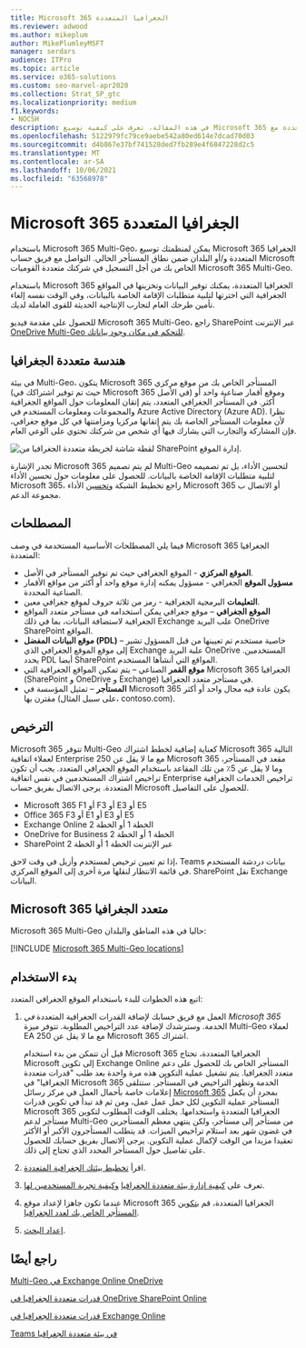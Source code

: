 ```yaml
---
title: Microsoft 365 الجغرافيا المتعددة
ms.reviewer: adwood
ms.author: mikeplum
author: MikePlumleyMSFT
manager: serdars
audience: ITPro
ms.topic: article
ms.service: o365-solutions
ms.custom: seo-marvel-apr2020
ms.collection: Strat_SP_gtc
ms.localizationpriority: medium
f1.keywords:
- NOCSH
description: في هذه المقالة، تعرف على كيفية توسيع Microsoft 365 الجغرافيا المتعددة مع Microsoft 365 الجغرافيا المتعددة.
ms.openlocfilehash: 5122979fc79ce9aebe542a80ed614e7dcad70d03
ms.sourcegitcommit: d4b867e37bf741528ded7fb289e4f6847228d2c5
ms.translationtype: MT
ms.contentlocale: ar-SA
ms.lasthandoff: 10/06/2021
ms.locfileid: "63568978"
---
```

# <a name="microsoft-365-multi-geo"></a>Microsoft 365 الجغرافيا المتعددة

باستخدام Microsoft 365 Multi-Geo، يمكن لمنظمتك توسيع Microsoft 365 الجغرافيا المتعددة و/أو البلدان ضمن نطاق المستأجر الحالي. التواصل مع فريق حساب Microsoft الخاص بك من أجل التسجيل في شركتك متعددة القوميات Microsoft 365 Multi-Geo.
  
باستخدام Microsoft 365 الجغرافيا المتعددة، يمكنك توفير البيانات وتخزينها في المواقع الجغرافية التي اخترتها لتلبية متطلبات الإقامة الخاصة بالبيانات، وفي الوقت نفسه إلغاء تأمين طرحك العام لتجارب الإنتاجية الحديثة للقوى العاملة لديك.

للحصول على مقدمة فيديو Microsoft 365 Multi-Geo، راجع SharePoint عبر الإنترنت [OneDrive Multi-Geo للتحكم في مكان وجود بياناتك](https://www.youtube.com/watch?v=Do9U3JuROhk).

## <a name="multi-geo-architecture"></a>هندسة متعددة الجغرافيا

في بيئة Multi-Geo، يتكون Microsoft 365 المستأجر الخاص بك من موقع مركزي (حيث تم توفير اشتراكك في Microsoft 365 في الأصل) وموقع أقمار صناعية واحد أو أكثر. في المستأجر الجغرافي المتعدد، يتم إتقان المعلومات حول المواقع الجغرافية والمجموعات ومعلومات المستخدم في Azure Active Directory (Azure AD). نظرا لأن معلومات المستأجر الخاصة بك يتم إتقانها مركزيا ومزامنتها في كل موقع جغرافي، فإن المشاركة والتجارب التي يشارك فيها أي شخص من شركتك تحتوي على الوعي العام.

![لقطة شاشة لخريطة متعددة الجغرافيا من SharePoint إدارة الموقع.](../media/multi-geo-world-map.png)

تجدر الإشارة Microsoft 365 لم يتم تصميم Multi-Geo لتحسين الأداء، بل تم تصميمه لتلبية متطلبات الإقامة الخاصة بالبيانات. للحصول على معلومات حول تحسين الأداء Microsoft 365، راجع تخطيط الشبكة [وتحسين](https://support.office.com/article/e5f1228c-da3c-4654-bf16-d163daee8848) الأداء Microsoft 365 أو الاتصال ب مجموعة الدعم.

## <a name="terminology"></a>المصطلحات

فيما يلي المصطلحات الأساسية المستخدمة في وصف Microsoft 365 الجغرافيا المتعددة:

- **الموقع المركزي** - الموقع الجغرافي حيث تم توفير المستأجر في الأصل.
- **مسؤول الموقع** الجغرافي - مسؤول يمكنه إدارة موقع واحد أو أكثر من مواقع الأقمار الصناعية المحددة.
- **التعليمات** البرمجية الجغرافية - رمز من ثلاثة حروف لموقع جغرافي معين.
- **الموقع الجغرافي** – موقع جغرافي يمكن استخدامه في مستأجر متعدد المواقع الجغرافية لاستضافة البيانات، بما في ذلك Exchange علب البريد OneDrive SharePoint المواقع.
- **موقع البيانات المفضل (PDL)** – خاصية مستخدم تم تعيينها من قبل المسؤول تشير إلى موقع الموقع الجغرافي الذي Exchange علبة البريد OneDrive المستخدمين. يحدد PDL أيضا SharePoint المواقع التي أنشأها المستخدم.
- **موقع القمر** الصناعي – يتم تمكين المواقع الجغرافية التي Microsoft 365 الجغرافيا (SharePoint و OneDrive و Exchange) في مستأجر متعدد الجغرافيا.
- **المستأجر** – تمثيل المؤسسة في Microsoft 365 يكون عادة فيه مجال واحد أو أكثر مقترن بها (على سبيل المثال، contoso.com).

## <a name="licensing"></a>الترخيص

Microsoft 365 تتوفر Multi-Geo كعناية إضافية لخطط اشتراك Microsoft 365 التالية لعملاء اتفاقية Enterprise مع ما لا يقل عن 250 Microsoft 365 مقعد في المستأجر، وما لا يقل عن 5٪ من تلك المقاعد باستخدام الموقع الجغرافي المتعدد. يجب أن تكون تراخيص اشتراك المستخدمين في نفس اتفاقية Enterprise تراخيص الخدمات الجغرافية المتعددة. يرجى الاتصال بفريق حساب Microsoft للحصول على التفاصيل.

- Microsoft 365 F1 أو F3 أو E3 أو E5
- Office 365 F3 أو E1 أو E3 أو E5
- Exchange Online الخطة 1 أو الخطة 2
- OneDrive for Business الخطة 1 أو الخطة 2
- SharePoint عبر الإنترنت الخطة 1 أو الخطة 2

إذا تم تعيين ترخيص لمستخدم وأزيل في وقت لاحق، Teams بيانات دردشة المستخدم في قائمة الانتظار لنقلها مرة أخرى إلى الموقع المركزي. SharePoint نقل Exchange البيانات.

## <a name="microsoft-365-multi-geo-availability"></a>Microsoft 365 متعدد الجغرافيا

Microsoft 365 Multi-Geo حاليا في هذه المناطق والبلدان:

[!INCLUDE [Microsoft 365 Multi-Geo locations](../includes/microsoft-365-multi-geo-locations.md)]

## <a name="getting-started"></a>بدء الاستخدام

اتبع هذه الخطوات للبدء باستخدام الموقع الجغرافي المتعدد:

1. العمل مع فريق حسابك لإضافة القدرات الجغرافية المتعددة _في Microsoft 365_ الخدمة. وسترشدك لإضافة عدد التراخيص المطلوبة. تتوفر ميزة Multi-Geo لعملاء EA مع ما لا يقل عن 250 Microsoft 365 اشتراك.

   قبل أن تتمكن من بدء استخدام Microsoft 365 الجغرافيا المتعددة، تحتاج Microsoft إلى تكوين Exchange Online المستأجر الخاص بك للحصول على دعم متعدد الجغرافيا. يتم تشغيل عملية التكوين هذه مرة واحدة بعد طلب "قدرات متعددة الجغرافيا" في Microsoft 365 الخدمة وتظهر التراخيص في المستأجر. ستتلقى إعلامات خاصة بأحمال العمل في مركز رسائل [Microsoft 365](https://support.office.com/article/38FB3333-BFCC-4340-A37B-DEDA509C2093) بمجرد أن يكمل المستأجر عملية التكوين لكل حمل عمل عمل، ومن ثم قد تبدأ في تكوين قدرات Microsoft 365 الجغرافيا المتعددة واستخدامها. يختلف الوقت المطلوب لتكوين مستأجر لدعم Multi-Geo من مستأجر إلى مستأجر، ولكن ينتهي معظم المستأجرين في غضون شهر بعد استلام تراخيص الميزات. قد يتطلب المستأجرون الأكبر أو الأكثر تعقيدا مزيدا من الوقت لإكمال عملية التكوين. يرجى الاتصال بفريق حسابك للحصول على تفاصيل حول المستأجر المحدد الذي تحتاج إلى ذلك.

2. اقرأ [تخطيط بيئتك الجغرافية المتعددة](plan-for-multi-geo.md).

3. تعرف على [كيفية إدارة بيئة متعددة الجغرافيا](administering-a-multi-geo-environment.md) [وكيفية تجربة المستخدمين لها](multi-geo-user-experience.md).

4. عندما تكون جاهزا لإعداد موقع Microsoft 365 الجغرافيا المتعددة، قم [بتكوين المستأجر الخاص بك لعدد الجغرافيا](multi-geo-tenant-configuration.md).

5. [إعداد البحث](configure-search-for-multi-geo.md).

## <a name="see-also"></a>راجع أيضًا

[Multi-Geo في Exchange Online OneDrive](https://Aka.ms/GoMultiGeo)

[قدرات متعددة الجغرافيا في OneDrive SharePoint Online](multi-geo-capabilities-in-onedrive-and-sharepoint-online-in-microsoft-365.md)

[قدرات متعددة الجغرافيا في Exchange Online](multi-geo-capabilities-in-exchange-online.md)

[Teams في بيئة متعددة الجغرافيا](/microsoftteams/teams-experience-o365odb-spo-multi-geo)